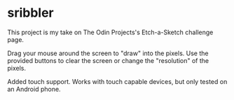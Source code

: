 # sribbler

This project is my take on The Odin Projects's Etch-a-Sketch challenge page.

Drag your mouse around the screen to "draw" into the pixels. Use the provided buttons
to clear the screen or change the "resolution" of the pixels.

Added touch support. Works with touch capable devices, but only tested on an Android phone.
